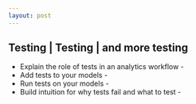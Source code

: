 ```yaml
---
layout: post
---
```


## Testing | Testing | and more testing  
   - Explain the role of tests in an analytics workflow -
   - Add tests to your models -
   - Run tests on your models -
   - Build intuition for why tests fail and what to test -

